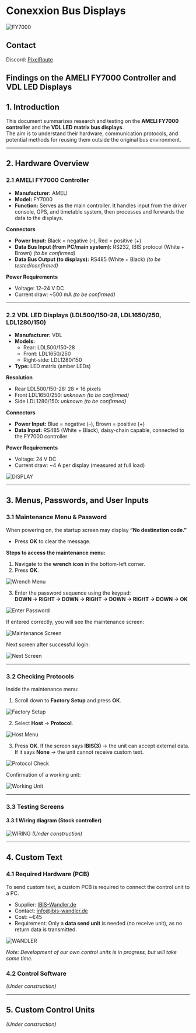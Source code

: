# Conexxion Bus Displays 

![FY7000](https://github.com/BlindPlayer2005/Conexxion_Bus_Displays/blob/main/images/FY7000.png?raw=true)

## Contact

Discord: [PixelRoute](https://discord.gg/cfKRkrfVkN)

## Findings on the AMELI FY7000 Controller and VDL LED Displays  

## 1. Introduction  
This document summarizes research and testing on the **AMELI FY7000 controller** and the **VDL LED matrix bus displays**.  
The aim is to understand their hardware, communication protocols, and potential methods for reusing them outside the original bus environment.  

---

## 2. Hardware Overview  

### 2.1 AMELI FY7000 Controller  
- **Manufacturer:** AMELI  
- **Model:** FY7000  
- **Function:** Serves as the main controller. It handles input from the driver console, GPS, and timetable system, then processes and forwards the data to the displays.  

**Connectors**  
- **Power Input:** Black = negative (–), Red = positive (+)  
- **Data Bus Input (from PC/main system):** RS232, IBIS protocol (White + Brown) *(to be confirmed)*  
- **Data Bus Output (to displays):** RS485 (White + Black) *(to be tested/confirmed)*  

**Power Requirements**  
- Voltage: 12–24 V DC  
- Current draw: ~500 mA *(to be confirmed)*  

---

### 2.2 VDL LED Displays (LDL500/150-28, LDL1650/250, LDL1280/150)  
- **Manufacturer:** VDL  
- **Models:**  
  - Rear: LDL500/150-28  
  - Front: LDL1650/250  
  - Right-side: LDL1280/150  
- **Type:** LED matrix (amber LEDs)  

**Resolution**  
- Rear LDL500/150-28: 28 × 16 pixels  
- Front LDL1650/250: *unknown (to be confirmed)*  
- Side LDL1280/150: *unknown (to be confirmed)*  

**Connectors**  
- **Power Input:** Blue = negative (–), Brown = positive (+)  
- **Data Input:** RS485 (White + Black), daisy-chain capable, connected to the FY7000 controller  

**Power Requirements**  
- Voltage: 24 V DC  
- Current draw: ~4 A per display (measured at full load)

![DISPLAY](https://github.com/BlindPlayer2005/Conexxion_Bus_Displays/blob/main/images/387_gorinchemstation.png?raw=true)

---

## 3. Menus, Passwords, and User Inputs  

### 3.1 Maintenance Menu & Password  
When powering on, the startup screen may display **“No destination code.”**  
- Press **OK** to clear the message.  

**Steps to access the maintenance menu:**  
1. Navigate to the **wrench icon** in the bottom-left corner.  
2. Press **OK**.  

![Wrench Menu](https://github.com/BlindPlayer2005/Conexxion_Bus_Displays/blob/main/images/IMG20250817172116.jpg?raw=true)  

3. Enter the password sequence using the keypad:  
   **DOWN → RIGHT → DOWN → RIGHT → DOWN → RIGHT → DOWN → OK**  

![Enter Password](https://github.com/BlindPlayer2005/Conexxion_Bus_Displays/blob/main/images/IMG20250817172124.jpg?raw=true)  

If entered correctly, you will see the maintenance screen:  

![Maintenance Screen](https://github.com/BlindPlayer2005/Conexxion_Bus_Displays/blob/main/images/IMG20250817172130.jpg?raw=true)  

Next screen after successful login:  

![Next Screen](https://github.com/BlindPlayer2005/Conexxion_Bus_Displays/blob/main/images/IMG20250817172141.jpg?raw=true)  

---

### 3.2 Checking Protocols  
Inside the maintenance menu:  
1. Scroll down to **Factory Setup** and press **OK**.  

![Factory Setup](https://github.com/BlindPlayer2005/Conexxion_Bus_Displays/blob/main/images/IMG20250817172147.jpg?raw=true)  

2. Select **Host** → **Protocol**.  

![Host Menu](https://github.com/BlindPlayer2005/Conexxion_Bus_Displays/blob/main/images/IMG20250817172153.jpg?raw=true)  

3. Press **OK**. If the screen says **IBIS(3)** → the unit can accept external data.  
   If it says **None** → the unit cannot receive custom text.  

![Protocol Check](https://github.com/BlindPlayer2005/Conexxion_Bus_Displays/blob/main/images/IMG20250817172200.jpg?raw=true)  

Confirmation of a working unit:  

![Working Unit](https://github.com/BlindPlayer2005/Conexxion_Bus_Displays/blob/main/images/IMG20250817172208.jpg?raw=true)  

---

### 3.3 Testing Screens 

#### 3.3.1 Wiring diagram (Stock controller)

![WIRING](https://github.com/BlindPlayer2005/Conexxion_Bus_Displays/blob/main/images/WIRING.png)
*(Under construction)*  

---

## 4. Custom Text  

### 4.1 Required Hardware (PCB)  
To send custom text, a custom PCB is required to connect the control unit to a PC.  

- Supplier: [IBIS-Wandler.de](https://ibis-wandler.de/)  
- Contact: info@ibis-wandler.de  
- Cost: ~€45  
- Requirement: Only a **data send unit** is needed (no receive unit), as no return data is transmitted.

![WANDLER](https://github.com/BlindPlayer2005/Conexxion_Bus_Displays/blob/main/images/IBIS_wandler.png)

*Note: Development of our own control units is in progress, but will take some time.*  

### 4.2 Control Software  
*(Under construction)*  

---

## 5. Custom Control Units  
*(Under construction)*  
